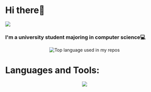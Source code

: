 # Hi there👋

<img width="" src="https://komarev.com/ghpvc/?username=janzeri" />

<h3 align="left">I'm a university student majoring in computer science💻</h3>

<div align="center">
  <img width="" src="https://github-readme-stats.vercel.app/api/top-langs/?username=janzeri&layout=compact&hide_title=1&card_width=350&card_height=300&hide=pascal" alt="Top language used in my repos" />
</div>

<h1 align="left">Languages and Tools:</h1>

<p align="center">
  <a href="https://skillicons.dev">
    <img src="https://skillicons.dev/icons?i=c,cpp,java,py,pytorch,dart,flutter,androidstudio,git,github" />
  </a>
</p>

</p>
